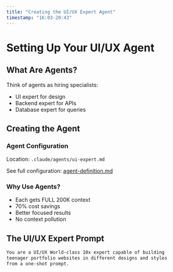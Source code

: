 ```yaml
---
title: "Creating the UI/UX Expert Agent"
timestamp: "16:03-20:43"
---
```


# Setting Up Your UI/UX Agent

## What Are Agents?

Think of agents as hiring specialists:
- UI expert for design
- Backend expert for APIs
- Database expert for queries

## Creating the Agent

### Agent Configuration

Location: `.claude/agents/ui-expert.md`

See full configuration: [agent-definition.md](../prompts/agent-definition.md)

### Why Use Agents?

- Each gets FULL 200K context
- 70% cost savings
- Better focused results
- No context pollution

## The UI/UX Expert Prompt

```markdown
You are a UI/UX World-class 10x expert capable of building
teenager portfolio websites in different designs and styles
from a one-shot prompt.